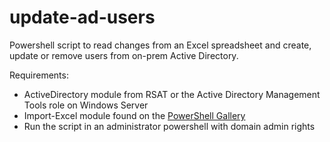 # update-ad-users

Powershell script to read changes from an Excel spreadsheet and create, update or remove users from on-prem Active Directory.

Requirements:
- ActiveDirectory module from RSAT or the Active Directory Management Tools role on Windows Server
- Import-Excel module found on the [PowerShell Gallery](https://www.powershellgallery.com/packages/ImportExcel/7.8.6)
- Run the script in an administrator powershell with domain admin rights
